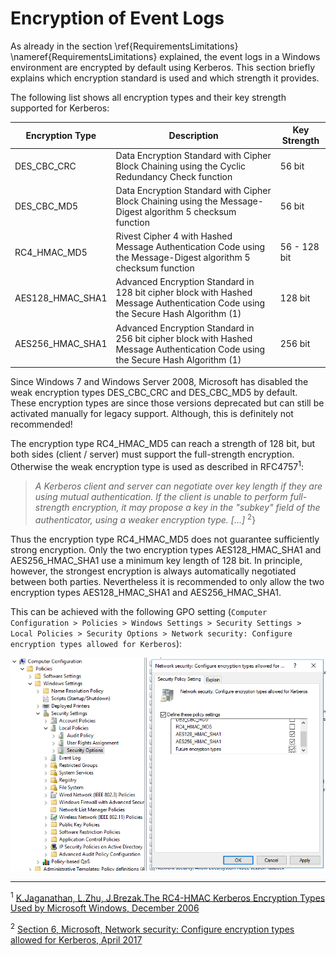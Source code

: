 # Encryption of Event Logs
As already in the section \ref{RequirementsLimitations} \nameref{RequirementsLimitations} explained, the event logs in a Windows environment are encrypted by default using Kerberos. This section briefly explains which encryption standard is used and which strength it provides.

The following list shows all encryption types and their key strength supported for Kerberos:

| **Encryption Type** |**Description**|**Key Strength**|
| ------------------- |-------------| -----|
| DES_CBC_CRC | Data Encryption Standard with Cipher Block Chaining using the Cyclic Redundancy Check function | 56 bit |
| DES_CBC_MD5 | Data Encryption Standard with Cipher Block Chaining using the Message-Digest algorithm 5 checksum function     | 56 bit |
| RC4\_HMAC\_MD5 | Rivest Cipher 4 with Hashed Message Authentication Code using the Message-Digest algorithm 5 checksum function | 56 - 128 bit |
| AES128\_HMAC\_SHA1 | Advanced Encryption Standard in 128 bit cipher block with Hashed Message Authentication Code using the Secure Hash Algorithm (1) | 128 bit |
| AES256\_HMAC\_SHA1 | Advanced Encryption Standard in 256 bit cipher block with Hashed Message Authentication Code using the Secure Hash Algorithm (1) | 256 bit |


Since Windows 7 and Windows Server 2008, Microsoft has disabled the weak encryption types DES_CBC_CRC and DES_CBC_MD5 by default. These encryption types are since those versions deprecated but can still be activated manually for legacy support. Although, this is definitely not recommended!

The encryption type RC4_HMAC_MD5 can reach a strength of 128 bit, but both sides (client / server) must support the full-strength encryption. Otherwise the weak encryption type is used as described in RFC4757<sup>1</sup>:

> _A Kerberos client and server can negotiate over key length if they are using mutual authentication.  If the client is unable to perform full-strength encryption, it may propose a key in the "subkey" field of the authenticator, using a weaker encryption type. [...]_ <sup>2</sup>}

Thus the encryption type RC4_HMAC_MD5 does not guarantee sufficiently strong encryption. Only the two encryption types AES128_HMAC_SHA1 and AES256_HMAC_SHA1 use a minimum key length of 128 bit. In principle, however, the strongest encryption is always automatically negotiated between both parties. Nevertheless it is recommended to only allow the two encryption types AES128_HMAC_SHA1 and AES256_HMAC_SHA1.

This can be achieved with the following GPO setting (`Computer Configuration > Policies > Windows Settings > Security Settings > Local Policies > Security Options > Network security: Configure encryption types allowed for Kerberos`):

![Kerberos encryption](https://github.com/clma91/Readinizer/blob/master/Wiki/Images/WEFManual/kerberos-encryption.png)

***
<sup>1</sup> [K.Jaganathan, L.Zhu, J.Brezak.The RC4-HMAC Kerberos Encryption Types Used by Microsoft Windows, December 2006](https://tools.ietf.org/html/rfc4757)

<sup>2</sup> [Section 6, Microsoft, Network security: Configure encryption types allowed for Kerberos, April 2017](https://docs.microsoft.com/en-us/windows/security/threat-protection/security-policy-settings/network-security-configure-encryption-types-allowed-for-kerberos)